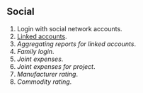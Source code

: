 
## Social

1. Login with social network accounts.
1. [Linked accounts](https://github.com/dvmorozov/expenses/issues/100).
  1. *Aggregating reports for linked accounts*.
1. *Family login*.
1. *Joint expenses*.
  1. *Joint expenses for project*.
1. *Manufacturer rating*.
1. *Commodity rating*.
